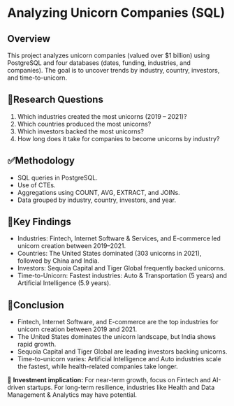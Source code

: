 # Analyzing Unicorn Companies (SQL)

## Overview
This project analyzes unicorn companies (valued over $1 billion) using PostgreSQL and four databases (dates, funding, industries, and companies). The goal is to uncover trends by industry, country, investors, and time-to-unicorn.

## 🎯Research Questions
1. Which industries created the most unicorns (2019 – 2021)?
2. Which countries produced the most unicorns?
3. Which investors backed the most unicorns?
4. How long does it take for companies to become unicorns by industry?

## ✅Methodology
- SQL queries in PostgreSQL.
- Use of CTEs.
- Aggregations using COUNT, AVG, EXTRACT, and JOINs.
- Data grouped by industry, country, investors, and year.

## 🧩Key Findings
- Industries: Fintech, Internet Software & Services, and E-commerce led unicorn creation between 2019–2021.
- Countries: The United States dominated (303 unicorns in 2021), followed by China and India.
- Investors: Sequoia Capital and Tiger Global frequently backed unicorns.
- Time-to-Unicorn: Fastest industries: Auto & Transportation (5 years) and Artificial Intelligence (5.9 years).

## 🧭Conclusion
- Fintech, Internet Software, and E-commerce are the top industries for unicorn creation between 2019 and 2021.
- The United States dominates the unicorn landscape, but India shows rapid growth.
- Sequoia Capital and Tiger Global are leading investors backing unicorns.
- Time-to-unicorn varies: Artificial Intelligence and Auto industries scale the fastest, while health-related companies take longer.

🔮 **Investment implication:** For near-term growth, focus on Fintech and AI-driven startups. For long-term resilience, industries like Health and Data Management & Analytics may have potential.
  
